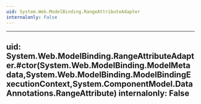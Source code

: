 ```yaml
---
uid: System.Web.ModelBinding.RangeAttributeAdapter
internalonly: False
---
```


---
uid: System.Web.ModelBinding.RangeAttributeAdapter.#ctor(System.Web.ModelBinding.ModelMetadata,System.Web.ModelBinding.ModelBindingExecutionContext,System.ComponentModel.DataAnnotations.RangeAttribute)
internalonly: False
---

